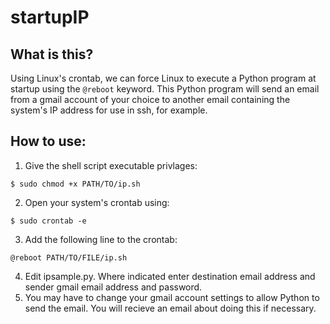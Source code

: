 # startupIP
## What is this?
Using Linux's crontab, we can force Linux to execute a Python program at startup using the `@reboot` keyword. This Python program will send an email from a gmail account of your choice to another email containing the system's IP address for use in ssh, for example. 
## How to use:
1. Give the shell script executable privlages:
```
$ sudo chmod +x PATH/TO/ip.sh
```
2. Open your system's crontab using:
``` 
$ sudo crontab -e
```
3. Add the following line to the crontab:
```
@reboot PATH/TO/FILE/ip.sh
```
4. Edit ipsample.py. Where indicated enter destination email address and sender gmail email address and password.
5. You may have to change your gmail account settings to allow Python to send the email. You will recieve an email about doing this if necessary.
